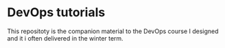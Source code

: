 # DevOps tutorials

This repositoty is the companion material to the DevOps course I designed and it i often delivered in the winter term. 
